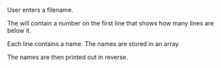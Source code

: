 User enters a filename.

The will contain a number on the first line that shows how many lines are below it.

Each line contains a name. The names are stored in an array.

The names are then printed out in reverse.
